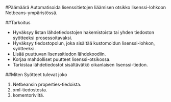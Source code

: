 #Päämäärä
Automatisoida lisenssitietojen liäämisen otsikko lisenssi-lohkoon Netbeans-ympäristössä.

##Tarkoitus
* Hyväksyy listan lähdetiedostojen hakemistoista tai yhden tiedoston syötteeksi prosessoitavaksi.
* Hyväksyy tiedostopolun, joka sisältää kustomoidun lisenssi-lohkon, syötteeksi.
* Lisää puuttuvan lisenssitiedon lähdekoodiin.
* Korjaa mahdolliset puutteet lisenssi-otsikossa.
* Tarkistaa lähdetiedostot sisältävätkö oikanlaisen lisenssi-tiedon.

##Miten
Syötteet tulevat joko

1. Netbeansin properties-tiedoista.
2. xml-tiedostosta.
3. komentoriviltä.


